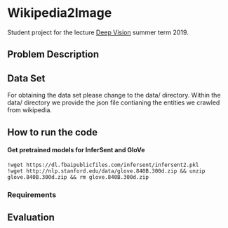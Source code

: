 # Wikipedia2Image
Student project for the lecture [Deep Vision](https://hci.iwr.uni-heidelberg.de/content/deep-vision) summer term 2019.

## Problem Description


## Data Set

For obtaining the data set please change to the data/ directory.
Within the data/ directory we provide the json file contianing the entities we crawled from wikipedia.



## How to run the code
#### Get pretrained models for InferSent and GloVe
```
!wget https://dl.fbaipublicfiles.com/infersent/infersent2.pkl
!wget http://nlp.stanford.edu/data/glove.840B.300d.zip && unzip glove.840B.300d.zip && rm glove.840B.300d.zip
```


### Requirements



## Evaluation



